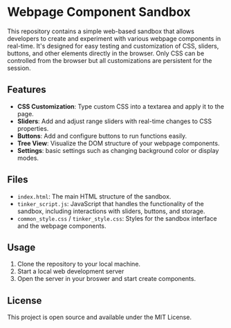 # Webpage Component Sandbox

This repository contains a simple web-based sandbox that allows developers to create and experiment with various webpage components in real-time. It's designed for easy testing and customization of CSS, sliders, buttons, and other elements directly in the browser. Only CSS can be controlled from the browser but all customizations are persistent for the session.

## Features

- **CSS Customization**: Type custom CSS into a textarea and apply it to the page.
- **Sliders**: Add and adjust range sliders with real-time changes to CSS properties.
- **Buttons**: Add and configure buttons to run functions easily.
- **Tree View**: Visualize the DOM structure of your webpage components.
- **Settings**: basic settings such as changing background color or display modes.

## Files

- `index.html`: The main HTML structure of the sandbox.
- `tinker_script.js`: JavaScript that handles the functionality of the sandbox, including interactions with sliders, buttons, and storage.
- `common_style.css` / `tinker_style.css`: Styles for the sandbox interface and the webpage components.

## Usage

1. Clone the repository to your local machine.
2. Start a local web development server
3. Open the server in your broswer and start create components.

## License

This project is open source and available under the MIT License.
